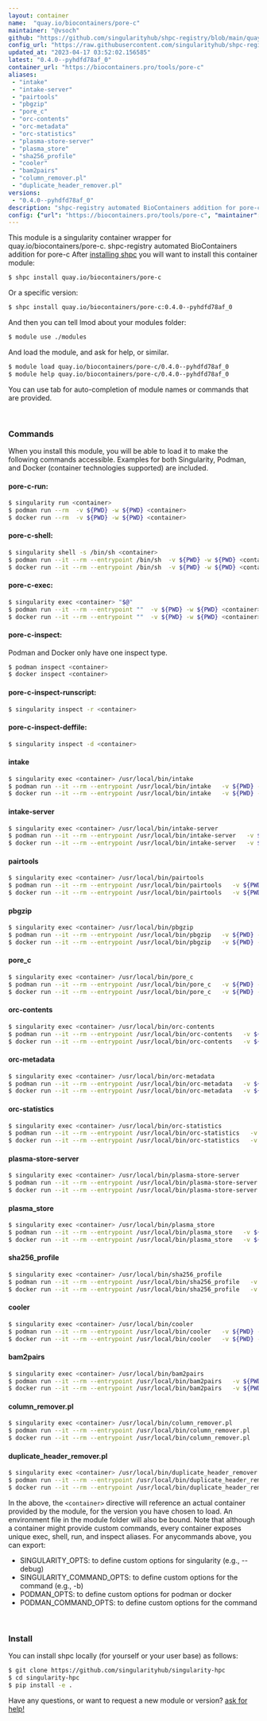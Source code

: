 ```yaml
---
layout: container
name:  "quay.io/biocontainers/pore-c"
maintainer: "@vsoch"
github: "https://github.com/singularityhub/shpc-registry/blob/main/quay.io/biocontainers/pore-c/container.yaml"
config_url: "https://raw.githubusercontent.com/singularityhub/shpc-registry/main/quay.io/biocontainers/pore-c/container.yaml"
updated_at: "2023-04-17 03:52:02.156585"
latest: "0.4.0--pyhdfd78af_0"
container_url: "https://biocontainers.pro/tools/pore-c"
aliases:
 - "intake"
 - "intake-server"
 - "pairtools"
 - "pbgzip"
 - "pore_c"
 - "orc-contents"
 - "orc-metadata"
 - "orc-statistics"
 - "plasma-store-server"
 - "plasma_store"
 - "sha256_profile"
 - "cooler"
 - "bam2pairs"
 - "column_remover.pl"
 - "duplicate_header_remover.pl"
versions:
 - "0.4.0--pyhdfd78af_0"
description: "shpc-registry automated BioContainers addition for pore-c"
config: {"url": "https://biocontainers.pro/tools/pore-c", "maintainer": "@vsoch", "description": "shpc-registry automated BioContainers addition for pore-c", "latest": {"0.4.0--pyhdfd78af_0": "sha256:9bc2957aef6e59d68f9e4a8b17ae6e1274ea5676b651f3ca11ab63c2e633e894"}, "tags": {"0.4.0--pyhdfd78af_0": "sha256:9bc2957aef6e59d68f9e4a8b17ae6e1274ea5676b651f3ca11ab63c2e633e894"}, "docker": "quay.io/biocontainers/pore-c", "aliases": {"intake": "/usr/local/bin/intake", "intake-server": "/usr/local/bin/intake-server", "pairtools": "/usr/local/bin/pairtools", "pbgzip": "/usr/local/bin/pbgzip", "pore_c": "/usr/local/bin/pore_c", "orc-contents": "/usr/local/bin/orc-contents", "orc-metadata": "/usr/local/bin/orc-metadata", "orc-statistics": "/usr/local/bin/orc-statistics", "plasma-store-server": "/usr/local/bin/plasma-store-server", "plasma_store": "/usr/local/bin/plasma_store", "sha256_profile": "/usr/local/bin/sha256_profile", "cooler": "/usr/local/bin/cooler", "bam2pairs": "/usr/local/bin/bam2pairs", "column_remover.pl": "/usr/local/bin/column_remover.pl", "duplicate_header_remover.pl": "/usr/local/bin/duplicate_header_remover.pl"}}
---
```


This module is a singularity container wrapper for quay.io/biocontainers/pore-c.
shpc-registry automated BioContainers addition for pore-c
After [installing shpc](#install) you will want to install this container module:


```bash
$ shpc install quay.io/biocontainers/pore-c
```

Or a specific version:

```bash
$ shpc install quay.io/biocontainers/pore-c:0.4.0--pyhdfd78af_0
```

And then you can tell lmod about your modules folder:

```bash
$ module use ./modules
```

And load the module, and ask for help, or similar.

```bash
$ module load quay.io/biocontainers/pore-c/0.4.0--pyhdfd78af_0
$ module help quay.io/biocontainers/pore-c/0.4.0--pyhdfd78af_0
```

You can use tab for auto-completion of module names or commands that are provided.

<br>

### Commands

When you install this module, you will be able to load it to make the following commands accessible.
Examples for both Singularity, Podman, and Docker (container technologies supported) are included.

#### pore-c-run:

```bash
$ singularity run <container>
$ podman run --rm  -v ${PWD} -w ${PWD} <container>
$ docker run --rm  -v ${PWD} -w ${PWD} <container>
```

#### pore-c-shell:

```bash
$ singularity shell -s /bin/sh <container>
$ podman run --it --rm --entrypoint /bin/sh  -v ${PWD} -w ${PWD} <container>
$ docker run --it --rm --entrypoint /bin/sh  -v ${PWD} -w ${PWD} <container>
```

#### pore-c-exec:

```bash
$ singularity exec <container> "$@"
$ podman run --it --rm --entrypoint ""  -v ${PWD} -w ${PWD} <container> "$@"
$ docker run --it --rm --entrypoint ""  -v ${PWD} -w ${PWD} <container> "$@"
```

#### pore-c-inspect:

Podman and Docker only have one inspect type.

```bash
$ podman inspect <container>
$ docker inspect <container>
```

#### pore-c-inspect-runscript:

```bash
$ singularity inspect -r <container>
```

#### pore-c-inspect-deffile:

```bash
$ singularity inspect -d <container>
```


#### intake

```bash
$ singularity exec <container> /usr/local/bin/intake
$ podman run --it --rm --entrypoint /usr/local/bin/intake   -v ${PWD} -w ${PWD} <container> -c " $@"
$ docker run --it --rm --entrypoint /usr/local/bin/intake   -v ${PWD} -w ${PWD} <container> -c " $@"
```


#### intake-server

```bash
$ singularity exec <container> /usr/local/bin/intake-server
$ podman run --it --rm --entrypoint /usr/local/bin/intake-server   -v ${PWD} -w ${PWD} <container> -c " $@"
$ docker run --it --rm --entrypoint /usr/local/bin/intake-server   -v ${PWD} -w ${PWD} <container> -c " $@"
```


#### pairtools

```bash
$ singularity exec <container> /usr/local/bin/pairtools
$ podman run --it --rm --entrypoint /usr/local/bin/pairtools   -v ${PWD} -w ${PWD} <container> -c " $@"
$ docker run --it --rm --entrypoint /usr/local/bin/pairtools   -v ${PWD} -w ${PWD} <container> -c " $@"
```


#### pbgzip

```bash
$ singularity exec <container> /usr/local/bin/pbgzip
$ podman run --it --rm --entrypoint /usr/local/bin/pbgzip   -v ${PWD} -w ${PWD} <container> -c " $@"
$ docker run --it --rm --entrypoint /usr/local/bin/pbgzip   -v ${PWD} -w ${PWD} <container> -c " $@"
```


#### pore_c

```bash
$ singularity exec <container> /usr/local/bin/pore_c
$ podman run --it --rm --entrypoint /usr/local/bin/pore_c   -v ${PWD} -w ${PWD} <container> -c " $@"
$ docker run --it --rm --entrypoint /usr/local/bin/pore_c   -v ${PWD} -w ${PWD} <container> -c " $@"
```


#### orc-contents

```bash
$ singularity exec <container> /usr/local/bin/orc-contents
$ podman run --it --rm --entrypoint /usr/local/bin/orc-contents   -v ${PWD} -w ${PWD} <container> -c " $@"
$ docker run --it --rm --entrypoint /usr/local/bin/orc-contents   -v ${PWD} -w ${PWD} <container> -c " $@"
```


#### orc-metadata

```bash
$ singularity exec <container> /usr/local/bin/orc-metadata
$ podman run --it --rm --entrypoint /usr/local/bin/orc-metadata   -v ${PWD} -w ${PWD} <container> -c " $@"
$ docker run --it --rm --entrypoint /usr/local/bin/orc-metadata   -v ${PWD} -w ${PWD} <container> -c " $@"
```


#### orc-statistics

```bash
$ singularity exec <container> /usr/local/bin/orc-statistics
$ podman run --it --rm --entrypoint /usr/local/bin/orc-statistics   -v ${PWD} -w ${PWD} <container> -c " $@"
$ docker run --it --rm --entrypoint /usr/local/bin/orc-statistics   -v ${PWD} -w ${PWD} <container> -c " $@"
```


#### plasma-store-server

```bash
$ singularity exec <container> /usr/local/bin/plasma-store-server
$ podman run --it --rm --entrypoint /usr/local/bin/plasma-store-server   -v ${PWD} -w ${PWD} <container> -c " $@"
$ docker run --it --rm --entrypoint /usr/local/bin/plasma-store-server   -v ${PWD} -w ${PWD} <container> -c " $@"
```


#### plasma_store

```bash
$ singularity exec <container> /usr/local/bin/plasma_store
$ podman run --it --rm --entrypoint /usr/local/bin/plasma_store   -v ${PWD} -w ${PWD} <container> -c " $@"
$ docker run --it --rm --entrypoint /usr/local/bin/plasma_store   -v ${PWD} -w ${PWD} <container> -c " $@"
```


#### sha256_profile

```bash
$ singularity exec <container> /usr/local/bin/sha256_profile
$ podman run --it --rm --entrypoint /usr/local/bin/sha256_profile   -v ${PWD} -w ${PWD} <container> -c " $@"
$ docker run --it --rm --entrypoint /usr/local/bin/sha256_profile   -v ${PWD} -w ${PWD} <container> -c " $@"
```


#### cooler

```bash
$ singularity exec <container> /usr/local/bin/cooler
$ podman run --it --rm --entrypoint /usr/local/bin/cooler   -v ${PWD} -w ${PWD} <container> -c " $@"
$ docker run --it --rm --entrypoint /usr/local/bin/cooler   -v ${PWD} -w ${PWD} <container> -c " $@"
```


#### bam2pairs

```bash
$ singularity exec <container> /usr/local/bin/bam2pairs
$ podman run --it --rm --entrypoint /usr/local/bin/bam2pairs   -v ${PWD} -w ${PWD} <container> -c " $@"
$ docker run --it --rm --entrypoint /usr/local/bin/bam2pairs   -v ${PWD} -w ${PWD} <container> -c " $@"
```


#### column_remover.pl

```bash
$ singularity exec <container> /usr/local/bin/column_remover.pl
$ podman run --it --rm --entrypoint /usr/local/bin/column_remover.pl   -v ${PWD} -w ${PWD} <container> -c " $@"
$ docker run --it --rm --entrypoint /usr/local/bin/column_remover.pl   -v ${PWD} -w ${PWD} <container> -c " $@"
```


#### duplicate_header_remover.pl

```bash
$ singularity exec <container> /usr/local/bin/duplicate_header_remover.pl
$ podman run --it --rm --entrypoint /usr/local/bin/duplicate_header_remover.pl   -v ${PWD} -w ${PWD} <container> -c " $@"
$ docker run --it --rm --entrypoint /usr/local/bin/duplicate_header_remover.pl   -v ${PWD} -w ${PWD} <container> -c " $@"
```



In the above, the `<container>` directive will reference an actual container provided
by the module, for the version you have chosen to load. An environment file in the
module folder will also be bound. Note that although a container
might provide custom commands, every container exposes unique exec, shell, run, and
inspect aliases. For anycommands above, you can export:

 - SINGULARITY_OPTS: to define custom options for singularity (e.g., --debug)
 - SINGULARITY_COMMAND_OPTS: to define custom options for the command (e.g., -b)
 - PODMAN_OPTS: to define custom options for podman or docker
 - PODMAN_COMMAND_OPTS: to define custom options for the command

<br>

### Install

You can install shpc locally (for yourself or your user base) as follows:

```bash
$ git clone https://github.com/singularityhub/singularity-hpc
$ cd singularity-hpc
$ pip install -e .
```

Have any questions, or want to request a new module or version? [ask for help!](https://github.com/singularityhub/singularity-hpc/issues)